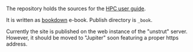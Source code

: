 The repository holds the sources for the [HPC user guide](http://www.geoinf.uni-jena.de/~bi28yuv/gisc-user-guide/).

It is written as [bookdown](https://github.com/rstudio/bookdown) e-book.
Publish directory is `_book`.

Currently the site is published on the web instance of the "unstrut" server.
However, it should be moved to "Jupiter" soon featuring a proper https address.
